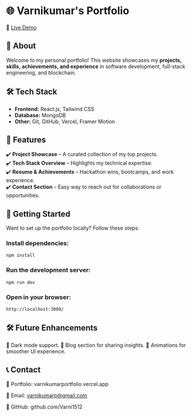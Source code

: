 # 🌐 Varnikumar's Portfolio

🚀 [Live Demo](https://varnikumarportfolio.vercel.app/)

## 📌 About  
Welcome to my personal portfolio! This website showcases my **projects, skills, achievements, and experience** in software development, full-stack engineering, and blockchain.

## 🛠 Tech Stack  
- **Frontend:** React.js, Tailwind CSS 
- **Database:** MongoDB  
- **Other:** Git, GitHub, Vercel, Framer Motion  

## 🎯 Features  
✔️ **Project Showcase** – A curated collection of my top projects.  
✔️ **Tech Stack Overview** – Highlights my technical expertise.  
✔️ **Resume & Achievements** – Hackathon wins, bootcamps, and work experience.  
✔️ **Contact Section** – Easy way to reach out for collaborations or opportunities.  
 
## 🚀 Getting Started  
Want to set up the portfolio locally? Follow these steps:  

### Install dependencies:
```
npm install
```

### Run the development server:
```
npm run dev
```

### Open in your browser:
```
http://localhost:3000/
```

## 🛠 Future Enhancements
📌 Dark mode support.
📌 Blog section for sharing insights.
📌 Animations for smoother UI experience.

## 📞 Contact
💼 Portfolio: varnikumarportfolio.vercel.app

📧 Email: varnikumarp@gmail.com

📌 GitHub: github.com/Varni1512
